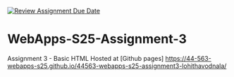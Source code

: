 [![Review Assignment Due Date](https://classroom.github.com/assets/deadline-readme-button-22041afd0340ce965d47ae6ef1cefeee28c7c493a6346c4f15d667ab976d596c.svg)](https://classroom.github.com/a/dtnQoQgg)
# WebApps-S25-Assignment-3
Assignment 3 - Basic HTML
Hosted at [Github pages] https://44-563-webapps-s25.github.io/44563-webapps-s25-assignment3-lohithavodnala/
